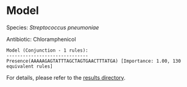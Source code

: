 
# Model

Species: *Streptococcus pneumoniae*

Antibiotic: Chloramphenicol

```
Model (Conjunction - 1 rules):
------------------------------
Presence(AAAAAGAGTATTTAGCTAGTGAACTTTATGA) [Importance: 1.00, 130 equivalent rules]

```

For details, please refer to the [results directory](../../../../../results/scm_b/streptococcus%20pneumoniae/chloramphenicol/repeat_5/).

